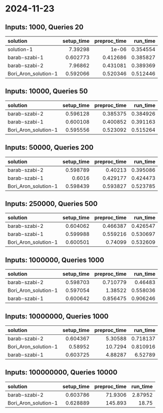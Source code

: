 # 2024-11-23

## Inputs: 1000, Queries 20

| solution             |   setup_time |   preproc_time |   run_time |
|:---------------------|-------------:|---------------:|-----------:|
| solution-1           |     7.39298  |       1e-06    |   0.354554 |
| barab-szabi-1        |     0.602773 |       0.412686 |   0.385827 |
| barab-szabi-2        |     7.96862  |       0.431081 |   0.389369 |
| Bori_Aron_solution-1 |     0.592066 |       0.520346 |   0.512446 |

## Inputs: 10000, Queries 50

| solution             |   setup_time |   preproc_time |   run_time |
|:---------------------|-------------:|---------------:|-----------:|
| barab-szabi-2        |     0.596128 |       0.385375 |   0.384926 |
| barab-szabi-1        |     0.600108 |       0.400852 |   0.391163 |
| Bori_Aron_solution-1 |     0.595556 |       0.523092 |   0.515264 |

## Inputs: 50000, Queries 200

| solution             |   setup_time |   preproc_time |   run_time |
|:---------------------|-------------:|---------------:|-----------:|
| barab-szabi-2        |     0.598789 |       0.40213  |   0.395086 |
| barab-szabi-1        |     0.6016   |       0.429177 |   0.424473 |
| Bori_Aron_solution-1 |     0.598439 |       0.593827 |   0.523785 |

## Inputs: 250000, Queries 500

| solution             |   setup_time |   preproc_time |   run_time |
|:---------------------|-------------:|---------------:|-----------:|
| barab-szabi-2        |     0.604062 |       0.466387 |   0.426547 |
| barab-szabi-1        |     0.599988 |       0.559216 |   0.530697 |
| Bori_Aron_solution-1 |     0.600501 |       0.74099  |   0.532609 |

## Inputs: 1000000, Queries 1000

| solution             |   setup_time |   preproc_time |   run_time |
|:---------------------|-------------:|---------------:|-----------:|
| barab-szabi-2        |     0.598703 |       0.710779 |   0.46483  |
| Bori_Aron_solution-1 |     0.597054 |       1.38522  |   0.558036 |
| barab-szabi-1        |     0.600642 |       0.856475 |   0.906246 |

## Inputs: 10000000, Queries 1000

| solution             |   setup_time |   preproc_time |   run_time |
|:---------------------|-------------:|---------------:|-----------:|
| barab-szabi-2        |     0.604367 |        5.30588 |   0.718137 |
| Bori_Aron_solution-1 |     0.58952  |       10.7294  |   0.810916 |
| barab-szabi-1        |     0.603725 |        4.88287 |   6.52789  |

## Inputs: 100000000, Queries 10000

| solution             |   setup_time |   preproc_time |   run_time |
|:---------------------|-------------:|---------------:|-----------:|
| barab-szabi-2        |     0.603786 |        71.9306 |    2.87952 |
| Bori_Aron_solution-1 |     0.628889 |       145.893  |   18.75    |